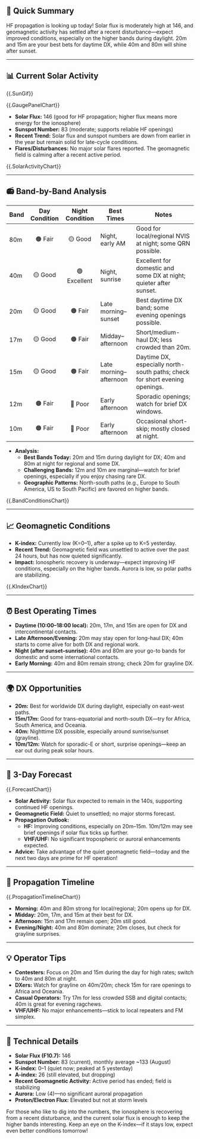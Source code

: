 ## 🎯 Quick Summary

HF propagation is looking up today! Solar flux is moderately high at 146, and geomagnetic activity has settled after a recent disturbance—expect improved conditions, especially on the higher bands during daylight. 20m and 15m are your best bets for daytime DX, while 40m and 80m will shine after sunset.

---

## 📊 Current Solar Activity

{{.SunGif}}

{{.GaugePanelChart}}

- **Solar Flux:** 146 (good for HF propagation; higher flux means more energy for the ionosphere)
- **Sunspot Number:** 83 (moderate; supports reliable HF openings)
- **Recent Trend:** Solar flux and sunspot numbers are down from earlier in the year but remain solid for late-cycle conditions.
- **Flares/Disturbances:** No major solar flares reported. The geomagnetic field is calming after a recent active period.

{{.SolarActivityChart}}

---

## 📻 Band-by-Band Analysis

| Band   | Day Condition | Night Condition | Best Times        | Notes                                                                 |
|--------|:-------------:|:---------------:|-------------------|-----------------------------------------------------------------------|
| 80m    | 🟠 Fair       | 🟡 Good         | Night, early AM   | Good for local/regional NVIS at night; some QRN possible.             |
| 40m    | 🟡 Good       | 🟢 Excellent    | Night, sunrise    | Excellent for domestic and some DX at night; quieter after sunset.    |
| 20m    | 🟡 Good       | 🟠 Fair         | Late morning–sunset| Best daytime DX band; some evening openings possible.                 |
| 17m    | 🟡 Good       | 🟠 Fair         | Midday–afternoon  | Short/medium-haul DX; less crowded than 20m.                          |
| 15m    | 🟡 Good       | 🟠 Fair         | Late morning–afternoon| Daytime DX, especially north-south paths; check for short evening openings. |
| 12m    | 🟠 Fair       | 🔴 Poor         | Early afternoon   | Sporadic openings; watch for brief DX windows.                        |
| 10m    | 🟠 Fair       | 🔴 Poor         | Early afternoon   | Occasional short-skip; mostly closed at night.                        |

- **Analysis:**  
  - **Best Bands Today:** 20m and 15m during daylight for DX; 40m and 80m at night for regional and some DX.
  - **Challenging Bands:** 12m and 10m are marginal—watch for brief openings, especially if you enjoy chasing rare DX.
  - **Geographic Patterns:** North-south paths (e.g., Europe to South America, US to South Pacific) are favored on higher bands.

{{.BandConditionsChart}}

---

## 📈 Geomagnetic Conditions

- **K-index:** Currently low (K=0–1), after a spike up to K=5 yesterday.
- **Recent Trend:** Geomagnetic field was unsettled to active over the past 24 hours, but has now quieted significantly.
- **Impact:** Ionospheric recovery is underway—expect improving HF conditions, especially on the higher bands. Aurora is low, so polar paths are stabilizing.

{{.KIndexChart}}

---

## ⏰ Best Operating Times

- **Daytime (10:00–18:00 local):** 20m, 17m, and 15m are open for DX and intercontinental contacts.
- **Late Afternoon/Evening:** 20m may stay open for long-haul DX; 40m starts to come alive for both DX and regional work.
- **Night (after sunset–sunrise):** 40m and 80m are your go-to bands for domestic and some international contacts.
- **Early Morning:** 40m and 80m remain strong; check 20m for grayline DX.

---

## 🌍 DX Opportunities

- **20m:** Best for worldwide DX during daylight, especially on east-west paths.
- **15m/17m:** Good for trans-equatorial and north-south DX—try for Africa, South America, and Oceania.
- **40m:** Nighttime DX possible, especially around sunrise/sunset (grayline).
- **10m/12m:** Watch for sporadic-E or short, surprise openings—keep an ear out during peak solar hours.

---

## 🔮 3-Day Forecast

{{.ForecastChart}}

- **Solar Activity:** Solar flux expected to remain in the 140s, supporting continued HF openings.
- **Geomagnetic Field:** Quiet to unsettled; no major storms forecast.
- **Propagation Outlook:**  
  - **HF:** Improving conditions, especially on 20m–15m. 10m/12m may see brief openings if solar flux ticks up further.
  - **VHF/UHF:** No significant tropospheric or auroral enhancements expected.
- **Advice:** Take advantage of the quiet geomagnetic field—today and the next two days are prime for HF operation!

---

## 📡 Propagation Timeline

{{.PropagationTimelineChart}}

- **Morning:** 40m and 80m strong for local/regional; 20m opens up for DX.
- **Midday:** 20m, 17m, and 15m at their best for DX.
- **Afternoon:** 15m and 17m remain open; 20m still good.
- **Evening/Night:** 40m and 80m dominate; 20m closes, but check for grayline surprises.

---

## 💡 Operator Tips

- **Contesters:** Focus on 20m and 15m during the day for high rates; switch to 40m and 80m at night.
- **DXers:** Watch for grayline on 40m/20m; check 15m for rare openings to Africa and Oceania.
- **Casual Operators:** Try 17m for less crowded SSB and digital contacts; 40m is great for evening ragchews.
- **VHF/UHF:** No major enhancements—stick to local repeaters and FM simplex.

---

## 🔬 Technical Details

- **Solar Flux (F10.7):** 146
- **Sunspot Number:** 83 (current), monthly average ~133 (August)
- **K-index:** 0–1 (quiet now; peaked at 5 yesterday)
- **A-index:** 26 (still elevated, but dropping)
- **Recent Geomagnetic Activity:** Active period has ended; field is stabilizing
- **Aurora:** Low (4)—no significant auroral propagation
- **Proton/Electron Flux:** Elevated but not at storm levels

For those who like to dig into the numbers, the ionosphere is recovering from a recent disturbance, and the current solar flux is enough to keep the higher bands interesting. Keep an eye on the K-index—if it stays low, expect even better conditions tomorrow!